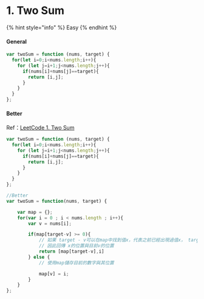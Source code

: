 # 1. Two Sum

{% hint style="info" %}
Easy
{% endhint %}

#### General

```javascript
var twoSum = function (nums, target) {
  for(let i=0;i<nums.length;i++){
    for (let j=i+1;j<nums.length;j++){
      if(nums[i]+nums[j]==target){
        return [i,j];
      }
    }
  }
};
```

#### Better

Ref：[LeetCode 1. Two Sum](https://skyyen999.gitbooks.io/-leetcode-with-javascript/content/questions/1md.html)

```javascript
var twoSum = function (nums, target) {
  for(let i=0;i<nums.length;i++){
    for (let j=i+1;j<nums.length;j++){
      if(nums[i]+nums[j]==target){
        return [i,j];
      }
    }
  }
};
```

```javascript
//Better
var twoSum = function(nums, target) {

    var map = {};
    for(var i = 0 ; i < nums.length ; i++){
        var v = nums[i];

        if(map[target-v] >= 0){
            // 如果 target - v可以在map中找到值x，代表之前已經出現過值x， target = x + v
            // 因此回傳 x的位置與目前v的位置  
            return [map[target-v],i]
        } else {
            // 使用map儲存目前的數字與其位置  

            map[v] = i;
        }
    }
};
```

